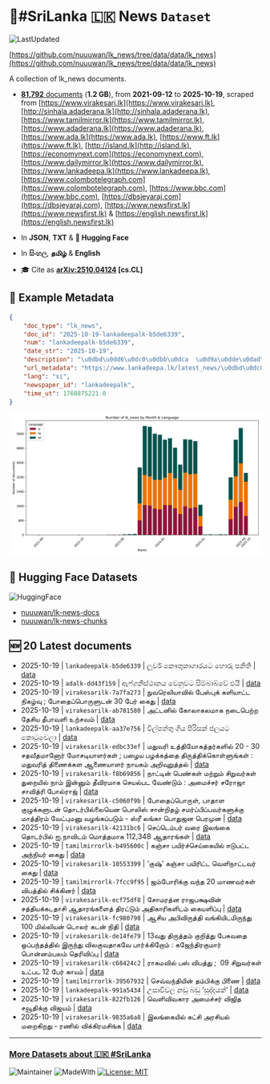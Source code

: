 # 📄#SriLanka 🇱🇰 News `Dataset`

![LastUpdated](https://img.shields.io/badge/last_updated-2025--10--19_17:48:31-green)

[https://github.com/nuuuwan/lk_news/tree/data/data/lk_news](https://github.com/nuuuwan/lk_news/tree/data/data/lk_news)

A collection of lk_news documents.

- [**81,792** documents](https://github.com/nuuuwan/lk_news/tree/data/data/lk_news) (**1.2 GB**), from **2021-09-12** to **2025-10-19**, scraped from [https://www.virakesari.lk](https://www.virakesari.lk), [http://sinhala.adaderana.lk](http://sinhala.adaderana.lk), [https://www.tamilmirror.lk](https://www.tamilmirror.lk), [https://www.adaderana.lk](https://www.adaderana.lk), [https://www.ada.lk](https://www.ada.lk), [https://www.ft.lk](https://www.ft.lk), [http://island.lk](http://island.lk), [https://economynext.com](https://economynext.com), [https://www.dailymirror.lk](https://www.dailymirror.lk), [https://www.lankadeepa.lk](https://www.lankadeepa.lk), [https://www.colombotelegraph.com](https://www.colombotelegraph.com), [https://www.bbc.com](https://www.bbc.com), [https://dbsjeyaraj.com](https://dbsjeyaraj.com), [https://www.newsfirst.lk](https://www.newsfirst.lk) & [https://english.newsfirst.lk](https://english.newsfirst.lk)

- In **JSON**, **TXT** & **🤗 Hugging Face**

- In **සිංහල**, **தமிழ்** & **English**

- 🎓 Cite as **[arXiv:2510.04124](https://arxiv.org/abs/2510.04124) [cs.CL]**

## 📝 Example Metadata

```json
{
    "doc_type": "lk_news",
    "doc_id": "2025-10-19-lankadeepalk-b5de6339",
    "num": "lankadeepalk-b5de6339",
    "date_str": "2025-10-19",
    "description": "\u0dbd\u0dd6\u0dc0\u0dbb\u0dca  \u0d9a\u0dde\u0dad\u0dd4\u0d9a\u0dcf\u0d9c\u0dcf\u0dbb\u0dba\u0da7 \u0dc4\u0ddc\u0dbb\u0dd4 \u0db4\u0db1\u0dd2\u0dad\u0dd2",
    "url_metadata": "https://www.lankadeepa.lk/latest_news/\u0dbd\u0dc0\u0dbb-\u0d9a\u0dad\u0d9a\u0d9c\u0dbb\u0dba\u0da7-\u0dc4\u0dbb-\u0db4\u0db1\u0dad/1-681633",
    "lang": "si",
    "newspaper_id": "lankadeepalk",
    "time_ut": 1760875221.0
}
```

![Chart](https://raw.githubusercontent.com/nuuuwan/lk_news/refs/heads/data/data/lk_news/docs_by_month_and_lang.png)

## 🤗 Hugging Face Datasets

![HuggingFace](https://img.shields.io/badge/-HuggingFace-FDEE21?style=for-the-badge&logo=HuggingFace)

- [nuuuwan/lk-news-docs](https://huggingface.co/datasets/nuuuwan/lk-news-docs)
- [nuuuwan/lk-news-chunks](https://huggingface.co/datasets/nuuuwan/lk-news-chunks)

## 🆕 20 Latest documents

- 2025-10-19 | `lankadeepalk-b5de6339` | ලූවර්  කෞතුකාගාරයට හොරු පනිති | [data](https://github.com/nuuuwan/lk_news/tree/data/data/lk_news/2020s/2025/2025-10-19-lankadeepalk-b5de6339)
- 2025-10-19 | `adalk-dd43f159` | ඇෆ්ගනිස්ථානය වෙනුවට සිම්බාබ්වේ එයි | [data](https://github.com/nuuuwan/lk_news/tree/data/data/lk_news/2020s/2025/2025-10-19-adalk-dd43f159)
- 2025-10-19 | `virakesarilk-7a7fa273` | நுவரெலியாவில் பேஸ்புக் களியாட்ட நிகழ்வு ; போதைப்பொருளுடன் 30 பேர் கைது | [data](https://github.com/nuuuwan/lk_news/tree/data/data/lk_news/2020s/2025/2025-10-19-virakesarilk-7a7fa273)
- 2025-10-19 | `virakesarilk-ab781580` | அட்டனில் கோலாகலமாக நடைபெற்ற தேசிய தீபாவளி உற்சவம் | [data](https://github.com/nuuuwan/lk_news/tree/data/data/lk_news/2020s/2025/2025-10-19-virakesarilk-ab781580)
- 2025-10-19 | `lankadeepalk-aa37e756` | විල්පත්තු ගිය පිරිසක් ජලයට කොටුවෙලා | [data](https://github.com/nuuuwan/lk_news/tree/data/data/lk_news/2020s/2025/2025-10-19-lankadeepalk-aa37e756)
- 2025-10-19 | `virakesarilk-edbc33ef` | மதுவரி உத்தியோகத்தர்களில் 20 - 30 சதவீதமானோர் மோசடியாளர்கள் ; பழைய பழக்கத்தை திருத்திக்கொள்ளுங்கள் : மதுவரித் திணைக்கள ஆணையாளர் நாயகம் அறிவுறுத்தல் | [data](https://github.com/nuuuwan/lk_news/tree/data/data/lk_news/2020s/2025/2025-10-19-virakesarilk-edbc33ef)
- 2025-10-19 | `virakesarilk-f8b69856` | நாட்டின் பெண்கள் மற்றும் சிறுவர்கள் துறையில் நாம் இன்னும் தீவிரமாக செயல்பட வேண்டும் : அமைச்சர் சரோஜா சாவித்ரி போல்ராஜ் | [data](https://github.com/nuuuwan/lk_news/tree/data/data/lk_news/2020s/2025/2025-10-19-virakesarilk-f8b69856)
- 2025-10-19 | `virakesarilk-c5060f9b` | போதைப்பொருள், பாதாள குழுக்களுடன் தொடர்பில்லையென பொலிஸ் சான்றிதழ் சமர்ப்பிப்பவர்களுக்கு மாத்திரம் வேட்புமனு வழங்கப்படும் - ஸ்ரீ லங்கா பொதுஜன பெரமுன | [data](https://github.com/nuuuwan/lk_news/tree/data/data/lk_news/2020s/2025/2025-10-19-virakesarilk-c5060f9b)
- 2025-10-19 | `virakesarilk-42131bc6` | செப்டெம்பர் வரை இலங்கை தொடர்பில் ஐ.நாவிடம் மொத்தமாக 112,348 ஆதாரங்கள் | [data](https://github.com/nuuuwan/lk_news/tree/data/data/lk_news/2020s/2025/2025-10-19-virakesarilk-42131bc6)
- 2025-10-19 | `tamilmirrorlk-b495600c` | கஞ்சா பயிர்ச்செய்கையில் ஈடுபட்ட அந்நியர் கைது | [data](https://github.com/nuuuwan/lk_news/tree/data/data/lk_news/2020s/2025/2025-10-19-tamilmirrorlk-b495600c)
- 2025-10-19 | `virakesarilk-10553399` | ‘குஷ்’ கஞ்சா பயிரிட்ட வெளிநாட்டவர் கைது | [data](https://github.com/nuuuwan/lk_news/tree/data/data/lk_news/2020s/2025/2025-10-19-virakesarilk-10553399)
- 2025-10-19 | `tamilmirrorlk-7fcc9f95` | ஜம்போரிக்கு வந்த 20 மாணவர்கள் விபத்தில் சிக்கினர் | [data](https://github.com/nuuuwan/lk_news/tree/data/data/lk_news/2020s/2025/2025-10-19-tamilmirrorlk-7fcc9f95)
- 2025-10-19 | `virakesarilk-ecf75df8` | சோமரத்ன ராஜபக்ஷவின் சத்தியக்கடதாசி ஆதாரங்களைத் திரட்டும் அதிகாரிகளிடம் கையளிப்பு | [data](https://github.com/nuuuwan/lk_news/tree/data/data/lk_news/2020s/2025/2025-10-19-virakesarilk-ecf75df8)
- 2025-10-19 | `virakesarilk-fc980798` | ஆசிய அபிவிருத்தி வங்கியிடமிருந்து 100 மில்லியன் டொலர் கடன் நிதி | [data](https://github.com/nuuuwan/lk_news/tree/data/data/lk_news/2020s/2025/2025-10-19-virakesarilk-fc980798)
- 2025-10-19 | `virakesarilk-de14fe79` | 13வது திருத்தம் குறித்து பேசுவதை ஒப்பந்தத்தில் இருந்து விலகுவதாகவே பார்க்கிறோம் : கஜேந்திரகுமார் பொன்னம்பலம் தெரிவிப்பு | [data](https://github.com/nuuuwan/lk_news/tree/data/data/lk_news/2020s/2025/2025-10-19-virakesarilk-de14fe79)
- 2025-10-19 | `virakesarilk-c68424c2` | ராகமவில் பஸ் விபத்து ;  09 சிறுவர்கள் உட்பட 12 பேர் காயம் | [data](https://github.com/nuuuwan/lk_news/tree/data/data/lk_news/2020s/2025/2025-10-19-virakesarilk-c68424c2)
- 2025-10-19 | `tamilmirrorlk-39567932` | செவ்வந்தியின் தம்பிக்கு பிணை | [data](https://github.com/nuuuwan/lk_news/tree/data/data/lk_news/2020s/2025/2025-10-19-tamilmirrorlk-39567932)
- 2025-10-19 | `lankadeepalk-991a5434` | උසාවිවල නඩු බඩු ‘සුද්දයක්’ | [data](https://github.com/nuuuwan/lk_news/tree/data/data/lk_news/2020s/2025/2025-10-19-lankadeepalk-991a5434)
- 2025-10-19 | `virakesarilk-822fb126` | வெளிவிவகார அமைச்சர் விஜித சவூதிக்கு விஜயம் | [data](https://github.com/nuuuwan/lk_news/tree/data/data/lk_news/2020s/2025/2025-10-19-virakesarilk-822fb126)
- 2025-10-19 | `virakesarilk-9835a6a8` | இலங்கையில் கட்சி அரசியல் மறைகிறது - ரணில் விக்கிரமசிங்க | [data](https://github.com/nuuuwan/lk_news/tree/data/data/lk_news/2020s/2025/2025-10-19-virakesarilk-9835a6a8)

---

### [More Datasets about 🇱🇰 #SriLanka](https://github.com/nuuuwan/lk_datasets)

![Maintainer](https://img.shields.io/badge/maintainer-nuuuwan-red)
![MadeWith](https://img.shields.io/badge/made_with-python-blue)
[![License: MIT](https://img.shields.io/badge/License-MIT-yellow.svg)](https://opensource.org/licenses/MIT)
